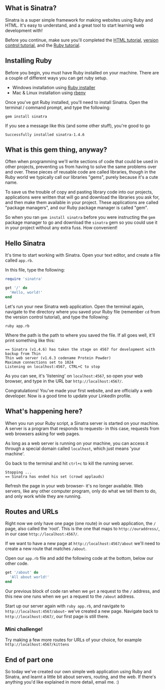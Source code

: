 ## What is Sinatra?

Sinatra is a super simple framework for making websites using Ruby and HTML.
It's easy to understand, and a great tool to start learning web development
with!

Before you continue, make sure you'll completed the [HTML tutorial][html-tut],
[version control tutorial][vc-tut], and the [Ruby tutorial][ruby-tut].

[html-tut]: http://codebar.github.io/tutorials/html/lesson1/tutorial.html
[vc-tut]: http://codebar.github.io/tutorials/version-control/introduction/tutorial.html
[ruby-tut]: http://codebar.github.io/tutorials/ruby/lesson1/tutorial.html

## Installing Ruby

Before you begin, you must have Ruby installed on your machine. There are a
couple of different ways you can get ruby setup.

- Windows installation using [Ruby installer][ruby-installer]
- Mac & Linux installation using [rbenv][rbenv-install]

[rbenv-install]: https://github.com/sstephenson/rbenv "rbenv"
[ruby-installer]: http://rubyinstaller.org/

Once you've got Ruby installed, you'll need to install Sinatra. Open the
terminal / command prompt, and type the following:

```
gem install sinatra
```

If you see a message like this (and some other stuff), you're good to go

```
Successfully installed sinatra-1.4.6
```


## What is this gem thing, anyway?

Often when programming we'll write sections of code that could be used in other
projects, preventing us from having to solve the same problems over and over.
These pieces of reusable code are called libraries, though in the Ruby world we
typically call our libraries "gems", purely because it's a cute name.

To save us the trouble of copy and pasting library code into our projects,
applications were written that will go and download the libraries you ask for,
and then make them available in your project. These applications are called
"package managers", and our Ruby package manager is called "gem".

So when you ran `gem install sinatra` before you were instructing the `gem`
package manager to go and download the `sinatra` gem so you could use it in
your project without any extra fuss. How convenient!


## Hello Sinatra

It's time to start working with Sinatra. Open your text editor, and create a
file called `app.rb`.

In this file, type the following:

```ruby
require 'sinatra'

get '/' do
  'Hello, world!'
end
```

Let's run your new Sinatra web application. Open the terminal again, navigate
to the directory where you saved your Ruby file (remember `cd` from the version
control tutorial), and type the following:

```
ruby app.rb
```

Where the path is the path to where you saved the file. If all goes well, it'll
print something like this:

```
== Sinatra (v1.4.6) has taken the stage on 4567 for development with backup from Thin
Thin web server (v1.6.3 codename Protein Powder)
Maximum connections set to 1024
Listening on localhost:4567, CTRL+C to stop
```

As you can see, it's 'listening' on `localhost:4567`, so open your web browser,
and type in the URL bar `http://localhost:4567/`.

Congratulations! You've made your first website, and are officially a web
developer. Now is a good time to update your LinkedIn profile.

## What's happening here?

When you run your Ruby script, a Sinatra server is started on your machine.
A server is a program that responds to requests- in this case, requests from
web browsers asking for web pages.

As long as a web server is running on your machine, you can access it through a
special domain called `localhost`, which just means 'your machine'.

Go back to the terminal and hit `ctrl+c` to kill the running server.

```
Stopping ...
== Sinatra has ended his set (crowd applauds)
```

Refresh the page in your web browser- it's no longer available. Web servers,
like any other computer program, only do what we tell them to do, and only work
while they are running.

## Routes and URLs

Right now we only have one page (one route) in our web application, the `/`
page, also called the 'root'. This is the one that maps to
`http://ouraddress/`, in our case `http://localhost:4567/`.

If we want to have a new page at `http://localhost:4567/about` we'll need to
create a new route that matches `/about`.

Open our `app.rb` file and add the following code at the bottom, below our
other code.

```ruby
get '/about' do
  'All about world!'
end
```

Our previous block of code ran when we `get` a request to the `/` address,
and this new one runs when we `get` a request to the `/about` address.

Start up our server again with `ruby app.rb`, and navigate to
`http://localhost:4567/about`- we've created a new page. Navigate back to
`http://localhost:4567/`, our first page is still there.

### Mini challenge!

Try making a few more routes for URLs of your choice, for example
`http://localhost:4567/kittens`

## End of part one

So today we've created our own simple web application using Ruby and Sinatra,
and learnt a little bit about servers, routing, and the web. If there's
anything you'd like explained in more detail, email me. :)
